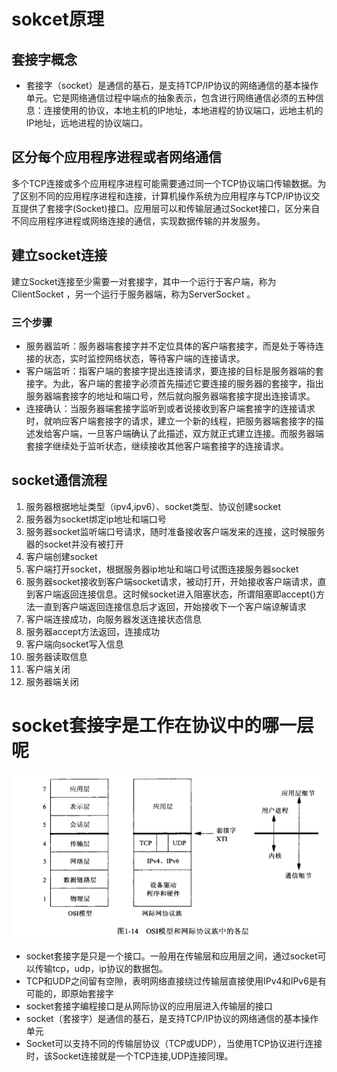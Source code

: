 # sokcet原理
## 套接字概念
-   套接字（socket）是通信的基石，是支持TCP/IP协议的网络通信的基本操作单元。它是网络通信过程中端点的抽象表示，包含进行网络通信必须的五种信息：连接使用的协议，本地主机的IP地址，本地进程的协议端口，远地主机的IP地址，远地进程的协议端口。  

## 区分每个应用程序进程或者网络通信
多个TCP连接或多个应用程序进程可能需要通过同一个TCP协议端口传输数据。为了区别不同的应用程序进程和连接，计算机操作系统为应用程序与TCP/IP协议交互提供了套接字(Socket)接口。应用层可以和传输层通过Socket接口，区分来自不同应用程序进程或网络连接的通信，实现数据传输的并发服务。 

## 建立socket连接
建立Socket连接至少需要一对套接字，其中一个运行于客户端，称为ClientSocket ，另一个运行于服务器端，称为ServerSocket 。    
### 三个步骤
-   服务器监听：服务器端套接字并不定位具体的客户端套接字，而是处于等待连接的状态，实时监控网络状态，等待客户端的连接请求。  
-   客户端监听：指客户端的套接字提出连接请求，要连接的目标是服务器端的套接字。为此，客户端的套接字必须首先描述它要连接的服务器的套接字，指出服务器端套接字的地址和端口号，然后就向服务器端套接字提出连接请求。  
-   连接确认：当服务器端套接字监听到或者说接收到客户端套接字的连接请求时，就响应客户端套接字的请求，建立一个新的线程，把服务器端套接字的描述发给客户端，一旦客户端确认了此描述，双方就正式建立连接。而服务器端套接字继续处于监听状态，继续接收其他客户端套接字的连接请求。   
## socket通信流程
1. 服务器根据地址类型（ipv4,ipv6）、socket类型、协议创建socket   
2. 服务器为socket绑定ip地址和端口号  
3. 服务器socket监听端口号请求，随时准备接收客户端发来的连接，这时候服务器的socket并没有被打开  
4. 客户端创建socket  
5. 客户端打开socket，根据服务器ip地址和端口号试图连接服务器socket  
6. 服务器socket接收到客户端socket请求，被动打开，开始接收客户端请求，直到客户端返回连接信息。这时候socket进入阻塞状态，所谓阻塞即accept()方法一直到客户端返回连接信息后才返回，开始接收下一个客户端谅解请求
7. 客户端连接成功，向服务器发送连接状态信息  
8. 服务器accept方法返回，连接成功  
9. 客户端向socket写入信息  
10. 服务器读取信息  
11. 客户端关闭  
12. 服务器端关闭  



# socket套接字是工作在协议中的哪一层呢
![](https://github.com/lyyh/FELearningNotes/blob/master/public/images/part%203/%E8%AE%A1%E7%AE%97%E6%9C%BA%E7%BD%91%E7%BB%9C/socket.png)  

-   socket套接字是只是一个接口。一般用在传输层和应用层之间，通过socket可以传输tcp，udp，ip协议的数据包。  
-   TCP和UDP之间留有空隙，表明网络直接绕过传输层直接使用IPv4和IPv6是有可能的，即原始套接字  
-   socket套接字编程接口是从网际协议的应用层进入传输层的接口  
-   socket（套接字）是通信的基石，是支持TCP/IP协议的网络通信的基本操作单元   
-   Socket可以支持不同的传输层协议（TCP或UDP），当使用TCP协议进行连接时，该Socket连接就是一个TCP连接,UDP连接同理。  




